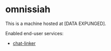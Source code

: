 omnissiah
=========

This is a machine hosted at [DATA EXPUNGED].

Enabled end-user services:

- [chat-linker][]

[chat-linker]: chat-linker/Readme.md
